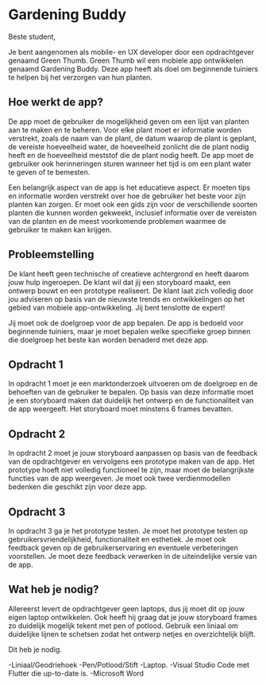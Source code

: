 # Gardening Buddy
Beste student,

Je bent aangenomen als mobile- en UX developer door een opdrachtgever genaamd Green Thumb. Green Thumb wil een mobiele app ontwikkelen genaamd Gardening Buddy. Deze app heeft als doel om beginnende tuiniers te helpen bij het verzorgen van hun planten.

## Hoe werkt de app?
De app moet de gebruiker de mogelijkheid geven om een lijst van planten aan te maken en te beheren. Voor elke plant moet er informatie worden verstrekt, zoals de naam van de plant, de datum waarop de plant is geplant, de vereiste hoeveelheid water, de hoeveelheid zonlicht die de plant nodig heeft en de hoeveelheid meststof die de plant nodig heeft. De app moet de gebruiker ook herinneringen sturen wanneer het tijd is om een plant water te geven of te bemesten.

Een belangrijk aspect van de app is het educatieve aspect. Er moeten tips en informatie worden verstrekt over hoe de gebruiker het beste voor zijn planten kan zorgen. Er moet ook een gids zijn voor de verschillende soorten planten die kunnen worden gekweekt, inclusief informatie over de vereisten van de planten en de meest voorkomende problemen waarmee de gebruiker te maken kan krijgen.

## Probleemstelling
De klant heeft geen technische of creatieve achtergrond en heeft daarom jouw hulp ingeroepen. De klant wil dat jij een storyboard maakt, een ontwerp bouwt en een prototype realiseert. De klant laat zich volledig door jou adviseren op basis van de nieuwste trends en ontwikkelingen op het gebied van mobiele app-ontwikkeling. Jij bent tenslotte de expert!

Jij moet ook de doelgroep voor de app bepalen. De app is bedoeld voor beginnende tuiniers, maar je moet bepalen welke specifieke groep binnen die doelgroep het beste kan worden benaderd met deze app.

## Opdracht 1
In opdracht 1 moet je een marktonderzoek uitvoeren om de doelgroep en de behoeften van de gebruiker te bepalen. Op basis van deze informatie moet je een storyboard maken dat duidelijk het ontwerp en de functionaliteit van de app weergeeft. Het storyboard moet minstens 6 frames bevatten.

## Opdracht 2
In opdracht 2 moet je jouw storyboard aanpassen op basis van de feedback van de opdrachtgever en vervolgens een prototype maken van de app. Het prototype hoeft niet volledig functioneel te zijn, maar moet de belangrijkste functies van de app weergeven. Je moet ook twee verdienmodellen bedenken die geschikt zijn voor deze app.

## Opdracht 3
In opdracht 3 ga je het prototype testen. Je moet het prototype testen op gebruikersvriendelijkheid, functionaliteit en esthetiek. Je moet ook feedback geven op de gebruikerservaring en eventuele verbeteringen voorstellen. Je moet deze feedback verwerken in de uiteindelijke versie van de app.
 
## Wat heb je nodig?
Allereerst levert de opdrachtgever geen laptops, dus jij moet dit op jouw eigen laptop ontwikkelen. 
Ook heeft hij graag dat je jouw storyboard frames zo duidelijk mogelijk tekent met pen of potlood. Gebruik een liniaal om duidelijke lijnen te schetsen zodat het ontwerp netjes en overzichtelijk blijft.

Dit heb je nodig.

-Liniaal/Geodriehoek
-Pen/Potlood/Stift
-Laptop.
-Visual Studio Code met Flutter die up-to-date is.
-Microsoft Word
